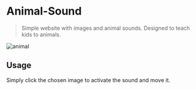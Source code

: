 # Animal-Sound
> Simple website with images and animal sounds. Designed to teach kids to animals.

![animal](https://user-images.githubusercontent.com/114661886/204520207-bffc2d5b-c221-46c2-82ba-d2b2778161e6.png)
## Usage
Simply click the chosen image to activate the sound and move it.
